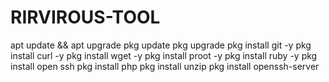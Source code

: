 # RIRVIROUS-TOOL
apt update && apt upgrade
pkg update
pkg upgrade
pkg install git -y
pkg install curl -y
pkg install wget -y
pkg install proot -y
pkg install ruby -y
pkg install open ssh
pkg install php
pkg install unzip
pkg install openssh-server

